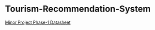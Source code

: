 # Tourism-Recommendation-System
<a href="https://docs.google.com/spreadsheets/d/1IA1EP37R7xlexkhNvsvhDdxswYnGa8KITqb_cQvvBGg/edit">Minor Project Phase-1 Datasheet</a>
